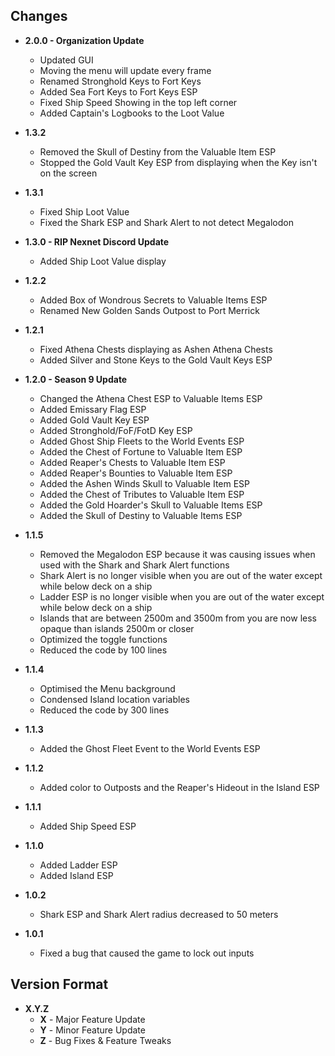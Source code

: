 ## Changes
- **2.0.0 - Organization Update**
  + Updated GUI
  + Moving the menu will update every frame
  + Renamed Stronghold Keys to Fort Keys
  + Added Sea Fort Keys to Fort Keys ESP
  + Fixed Ship Speed Showing in the top left corner
  + Added Captain's Logbooks to the Loot Value

- **1.3.2**
  + Removed the Skull of Destiny from the Valuable Item ESP
  + Stopped the Gold Vault Key ESP from displaying when the Key isn't on the screen

- **1.3.1**
  + Fixed Ship Loot Value
  + Fixed the Shark ESP and Shark Alert to not detect Megalodon

- **1.3.0 - RIP Nexnet Discord Update**
  + Added Ship Loot Value display

- **1.2.2**
  + Added Box of Wondrous Secrets to Valuable Items ESP
  + Renamed New Golden Sands Outpost to Port Merrick

- **1.2.1**
  + Fixed Athena Chests displaying as Ashen Athena Chests
  + Added Silver and Stone Keys to the Gold Vault Keys ESP

- **1.2.0 - Season 9 Update**
  + Changed the Athena Chest ESP to Valuable Items ESP
  + Added Emissary Flag ESP
  + Added Gold Vault Key ESP
  + Added Stronghold/FoF/FotD Key ESP
  + Added Ghost Ship Fleets to the World Events ESP
  + Added the Chest of Fortune to Valuable Item ESP
  + Added Reaper's Chests to Valuable Item ESP
  + Added Reaper's Bounties to Valuable Item ESP
  + Added the Ashen Winds Skull to Valuable Item ESP
  + Added the Chest of Tributes to Valuable Item ESP
  + Added the Gold Hoarder's Skull to Valuable Items ESP
  + Added the Skull of Destiny to Valuable Items ESP

- **1.1.5**
  + Removed the Megalodon ESP because it was causing issues when used with the Shark and Shark Alert functions
  + Shark Alert is no longer visible when you are out of the water except while below deck on a ship
  + Ladder ESP is no longer visible when you are out of the water except while below deck on a ship
  + Islands that are between 2500m and 3500m from you are now less opaque than islands 2500m or closer
  + Optimized the toggle functions
  + Reduced the code by 100 lines

- **1.1.4**
  + Optimised the Menu background
  + Condensed Island location variables
  + Reduced the code by 300 lines

- **1.1.3**
  + Added the Ghost Fleet Event to the World Events ESP

- **1.1.2**
  + Added color to Outposts and the Reaper's Hideout in the Island ESP

- **1.1.1**
  + Added Ship Speed ESP

- **1.1.0**
  + Added Ladder ESP
  + Added Island ESP

- **1.0.2** 
  + Shark ESP and Shark Alert radius decreased to 50 meters

- **1.0.1** 
  + Fixed a bug that caused the game to lock out inputs

## Version Format
  - **X.Y.Z**
    + **X** - Major Feature Update
    + **Y** - Minor Feature Update
    + **Z** - Bug Fixes & Feature Tweaks
